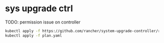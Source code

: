 # sys upgrade ctrl

TODO: permission issue on controller

```bash
kubectl apply -f https://github.com/rancher/system-upgrade-controller/releases/latest/download/system-upgrade-controller.yaml
kubectl apply -f plan.yaml
```